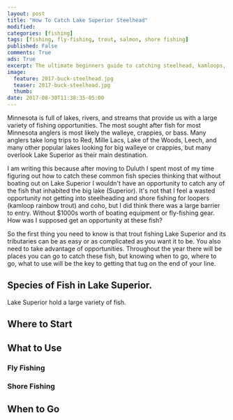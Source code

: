 ```yaml
---
layout: post
title: "How To Catch Lake Superior Steelhead"
modified:
categories: [fishing]
tags: [fishing, fly-fishing, trout, salmon, shore fishing]
published: False
comments: True
ads: True
excerpt: The ultimate beginners guide to catching steelhead, kamloops, coho salmon, and lake trout in Lake Superior and its tributaries.
image:
  feature: 2017-buck-steelhead.jpg
  teaser: 2017-buck-steelhead.jpg
  thumb:
date: 2017-08-30T11:38:35-05:00
---
```


Minnesota is full of lakes, rivers, and streams that provide us with a large variety of fishing opportunities. The most sought after fish for most Minnesota anglers is most likely the walleye, crappies, or bass. Many anglers take long trips to Red, Mille Lacs, Lake of the Woods, Leech, and many other popular lakes looking for big walleye or crappies, but many overlook Lake Superior as their main destination.

I am writing this because after moving to Duluth I spent most of my time figuring out how to catch these common fish species thinking that without boating out on Lake Superior I wouldn't have an opportunity to catch any of the fish that inhabited the big lake (Superior). It's not that I feel a wasted opportunity not getting into steelheading and shore fishing for loopers (kamloop rainbow trout) and coho, but I did think there was a large barrier to entry. Without $1000s worth of boating equipment or fly-fishing gear. How was I supposed get an opportunity at these fish?

So the first thing you need to know is that trout fishing Lake Superior and its tributaries can be as easy or as complicated as you want it to be. You also need to take advantage of opportunities. Throughout the year there will be places you can go to catch these fish, but knowing when to go, where to go, what to use will be the key to getting that tug on the end of your line.

## Species of Fish in Lake Superior.

Lake Superior hold a large variety of fish.

## Where to Start

## What to Use

### Fly Fishing

### Shore Fishing

## When to Go
